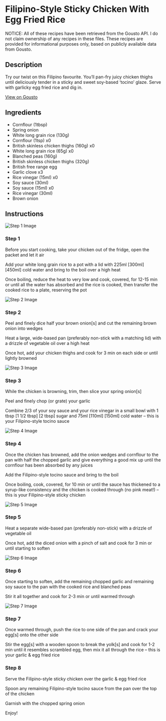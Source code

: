 # Filipino-Style Sticky Chicken With Egg Fried Rice

NOTICE: All of these recipes have been retrieved from the Gousto API. I do not claim ownership of any recipes in these files. These recipes are provided for informational purposes only, based on publicly available data from Gousto.

## Description

Try our twist on this Filipino favourite. You’ll pan-fry juicy chicken thighs until deliciously tender in a sticky and sweet soy-based ‘tocino’ glaze. Serve with garlicky egg fried rice and dig in.

[View on Gousto](https://www.gousto.co.uk/recipes/cookbook/filipino-chicken-tocino-garlic-fried-rice)

## Ingredients

- Cornflour (1tbsp)
- Spring onion
- White long grain rice (130g)
- Cornflour (1tsp) x0
- British skinless chicken thighs (160g) x0
- White long grain rice (65g) x0
- Blanched peas (160g)
- British skinless chicken thighs (320g)
- British free range egg
- Garlic clove x3
- Rice vinegar (15ml) x0
- Soy sauce (30ml)
- Soy sauce (15ml) x0
- Rice vinegar (30ml)
- Brown onion

## Instructions

![Step 1 Image](https://production-media.gousto.co.uk/cms/recipe-step-image/Step-1-1696000457404-x200.jpg)

### Step 1

Before you start cooking, take your chicken out of the fridge, open the packet and let it air

Add your white long grain rice to a pot with a lid with 225ml <span class="text-purple">[300ml]</span> <span class="text-danger">[450ml]</span> cold water and bring to the boil over a high heat

Once boiling, reduce the heat to very low and cook, covered, for 12-15 min or until all the water has absorbed and the rice is cooked, then transfer the cooked rice to a plate, reserving the pot

![Step 2 Image](https://production-media.gousto.co.uk/cms/recipe-step-image/Step-2-1696000461837-x200.jpg)

### Step 2

Peel and finely dice half your brown onion[s] and cut the remaining brown onion into wedges

Heat a large, wide-based pan (preferably non-stick with a matching lid) with a drizzle of vegetable oil over a high heat

Once hot, add your chicken thighs and cook for 3 min on each side or until lightly browned

![Step 3 Image](https://production-media.gousto.co.uk/cms/recipe-step-image/Step-3-1696000466036-x200.jpg)

### Step 3

While the chicken is browning, trim, then slice your spring onion[s]

Peel and finely chop (or grate) your garlic

Combine 2/3 of your soy sauce and your rice vinegar in a small bowl with 1 tbsp <span class="text-purple">[1 1/2 tbsp]</span> <span class="text-danger">[2 tbsp] </span>sugar<span class="text-danger"> </span>and 75ml <span class="text-purple">[110ml]</span><span class="text-danger"> [150ml] </span>cold<span class="text-danger"> </span>water – this is your Filipino-style tocino sauce

![Step 4 Image](https://production-media.gousto.co.uk/cms/recipe-step-image/Step-4-1696000469720-x200.jpg)

### Step 4

Once the chicken has browned, add the onion wedges and cornflour to the pan with half the chopped garlic and give everything a good mix up until the cornflour has been absorbed by any juices

Add the Filipino-style tocino sauce and bring to the boil

Once boiling, cook, covered, for 10 min or until the sauce has thickened to a syrup-like consistency and the chicken is cooked through (no pink meat!) – this is your Filipino-style sticky chicken

![Step 5 Image](https://production-media.gousto.co.uk/cms/recipe-step-image/Step-5-1696000472961-x200.jpg)

### Step 5

Heat a separate wide-based pan (preferably non-stick) with a drizzle of vegetable oil

Once hot, add the diced onion with a pinch of salt and cook for 3 min or until starting to soften

![Step 6 Image](https://production-media.gousto.co.uk/cms/recipe-step-image/Step-6-1696000476467-x200.jpg)

### Step 6

Once starting to soften, add the remaining chopped garlic and remaining soy sauce to the pan with the cooked rice and blanched peas

Stir it all together and cook for 2-3 min or until warmed through

![Step 7 Image](https://production-media.gousto.co.uk/cms/recipe-step-image/Step-7-1696000479846-x200.jpg)

### Step 7

Once warmed through, push the rice to one side of the pan and crack your egg[s]<span class="text-danger"> </span>onto the other side

Stir the egg[s] with a wooden spoon to break the yolk[s] and cook for 1-2 min until it resembles scrambled egg, then mix it all through the rice – this is your garlic & egg fried rice

### Step 8

Serve the Filipino-style sticky chicken over the garlic & egg fried rice

Spoon any remaining Filipino-style tocino sauce from the pan over the top of the chicken

Garnish with the chopped spring onion

Enjoy!


